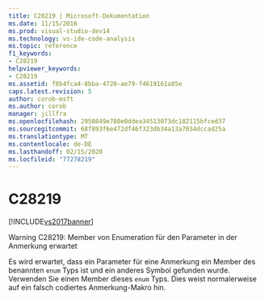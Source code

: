 ```yaml
---
title: C28219 | Microsoft-Dokumentation
ms.date: 11/15/2016
ms.prod: visual-studio-dev14
ms.technology: vs-ide-code-analysis
ms.topic: reference
f1_keywords:
- C28219
helpviewer_keywords:
- C28219
ms.assetid: f8b4fca4-8bba-4720-ae79-f4619161a85e
caps.latest.revision: 5
author: corob-msft
ms.author: corob
manager: jillfra
ms.openlocfilehash: 2950849e780e0ddea34513073dc182115bfced37
ms.sourcegitcommit: 68f893f6e472df46f323db34a13a7034dccad25a
ms.translationtype: MT
ms.contentlocale: de-DE
ms.lasthandoff: 02/15/2020
ms.locfileid: "77278219"
---
```

# <a name="c28219"></a>C28219
[!INCLUDE[vs2017banner](../includes/vs2017banner.md)]

Warning C28219: Member von Enumeration für den Parameter in der Anmerkung erwartet  
  
 Es wird erwartet, dass ein Parameter für eine Anmerkung ein Member des benannten `enum` Typs ist und ein anderes Symbol gefunden wurde. Verwenden Sie einen Member dieses `enum` Typs. Dies weist normalerweise auf ein falsch codiertes Anmerkung-Makro hin.
